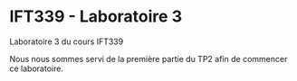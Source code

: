 IFT339 - Laboratoire 3
============
Laboratoire 3 du cours IFT339

Nous nous sommes servi de la première partie du TP2 afin de commencer ce laboratoire.
